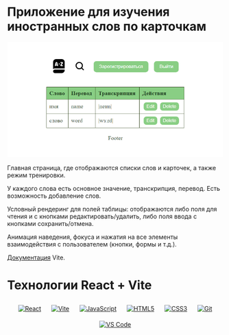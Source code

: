 # Приложение для изучения иностранных слов по карточкам

<img src="src/assets/images/app.png" alt="app" />

Главная страница, где отображаются списки слов и карточек, а также режим тренировки.

У каждого слова есть основное значение, транскрипция, перевод. Есть возможность добавление слов.

Условный рендеринг для полей таблицы: отображаются либо поля для чтения и с кнопками редактировать/удалить, либо поля ввода с кнопками сохранить/отмена.

Анимация наведения, фокуса и нажатия на все элементы взаимодействия с пользователем (кнопки, формы и т.д.).

<a href="https://vitejs.dev/">Документация</a> Vite.

# Технологии React + Vite

<div align="center">  
<a href="https://reactjs.org/" target="_blank"><img style="margin: 10px" src="https://profilinator.rishav.dev/skills-assets/react-original-wordmark.svg" alt="React" height="50" /></a> 
<a href="https://vitejs.dev/" target="_blank"><img style="margin: 10px" src="https://raw.githubusercontent.com/danielcranney/readme-generator/main/public/icons/skills/vite-colored.svg" alt="Vite" height="50" /></a>
<a href="https://www.javascript.com/" target="_blank"><img style="margin: 10px" src="https://profilinator.rishav.dev/skills-assets/javascript-original.svg" alt="JavaScript" height="50" /></a> 
<a href="https://en.wikipedia.org/wiki/HTML5" target="_blank"><img style="margin: 10px" src="https://profilinator.rishav.dev/skills-assets/html5-original-wordmark.svg" alt="HTML5" height="50" /></a>   
<a href="https://www.w3schools.com/css/" target="_blank"><img style="margin: 10px" src="https://profilinator.rishav.dev/skills-assets/css3-original-wordmark.svg" alt="CSS3" height="50" /></a>  
<a href="https://github.com/" target="_blank"><img style="margin: 10px" src="https://profilinator.rishav.dev/skills-assets/git-scm-icon.svg" alt="Git" height="50" /></a>  
<a href="https://code.visualstudio.com/" target="_blank"><img style="margin: 10px" src="https://raw.githubusercontent.com/danielcranney/readme-generator/main/public/icons/skills/visualstudiocode.svg" alt="VS Code" height="50" /></a>
</div>
